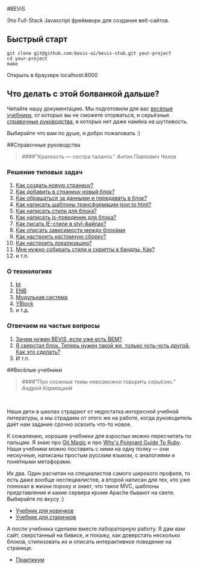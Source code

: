 #BEViS

Это  Full-Stack Javascript фреймворк для создания веб-сайтов.

## Быстрый старт
```
git clone git@github.com:bevis-ui/bevis-stub.git your-project
cd your-project
make
```
Открыть в браузере localhost:8000

## Что делать с этой болванкой дальше?

Читайте нашу документацию. Мы подготовили для вас [весёлые учебники](https://github.yandex-team.ru/makishvili/docs/blob/master/README.md#%D0%92%D0%B5%D1%81%D1%91%D0%BB%D1%8B%D0%B9-%D1%83%D1%87%D0%B5%D0%B1%D0%BD%D0%B8%D0%BA),
от которых вы не сможете оторваться, и серьёзные [справочные руководства](https://github.yandex-team.ru/makishvili/docs/blob/master/README.md#%D0%A1%D0%BF%D1%80%D0%B0%D0%B2%D0%BE%D1%87%D0%BD%D1%8B%D0%B5-%D1%80%D1%83%D0%BA%D0%BE%D0%B2%D0%BE%D0%B4%D1%81%D1%82%D0%B2%D0%B0),
в которых нет даже намёка на шутливость.

Выбирайте что вам по душе, и добро пожаловать :)


##Справочные руководства

> ####"Краткость — сестра таланта."
_Антон Павлович Чехов_

### Решение типовых задач
1. [Как создать новую страницу?]()
2. [Как добавить в страницу новый блок?]()
3. [Как обращаться за данными и передавать в блок?]()
4. [Как написать шаблоны трансформации json to html?]()
5. [Как написать стили для блока?]()
6. [Как написать js-поведение для блока?]()
7. [Как писать IE-стили в styl-файлах?]()
8. [Как описать зависимости между блоками]()
9. [Как настроить кастомную сборку?]()
10. [Как настроить локализацию?]()
11. [Мне нужно собирать стили и скрипты в бандлы. Как?]()
12. и т.п.

### О технологиях
1. [bt]()
2. [ENB]()
3. [Модульная система]()
4. [YBlock]()
5. и т.д.

### Отвечаем на частые вопросы
1. [Зачем нужен BEViS, если уже есть BEM?]()
2. [Я сверстал блок. Теперь нужен такой же, только чуть-чуть другой. Как это сделать?]()
3. И т.п.


##Весёлые учебники

> ####"Про сложные темы невозможно говорить серьёзно."
_Андрей Кармацкий_

&nbsp;

Наши дети в школах страдают от недостатка _интересной_ учебной литературы, а мы страдаем от этого же на работе,
когда руководитель даёт нам задание срочно освоить что-то новое.

К сожалению, хорошие учебники для взрослых можно пересчитать по пальцам. Я знаю про
[Git Magic](http://www-cs-students.stanford.edu/~blynn/gitmagic/index.html) и про
[Why's Poignant Guide To Ruby](http://mislav.uniqpath.com/poignant-guide/). Наши учебники можно поставить с ними на
одну полку — они нескучные, написаны простым русским языком, с аналогиями и понятными метафорами.

Их два. Один расчитан на специалистов самого широкого профиля, то есть даже вообще неспециалистов, а второй
 написан для тех, кто уже понюхал в жизни пороху и знает, что такое MVC, шаблоны представления и какие сервера кроме Apache бывают на
свете. Выбирайте по вкусу :)

* [Учебник для новичков]()
* [Учебник для старичков]()

А после учебника сделаем вместе лабораторную работу. Я дам вам сайт, сверстанный на бивисе, и покажу,
как доверстать несколько блоков, стилизовать их и описать интерактивное поведение на странице.
* [Практикум](bevis-practice.md)
